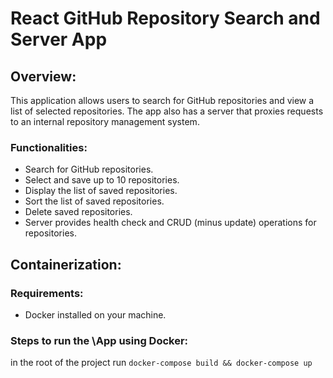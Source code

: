 # React GitHub Repository Search and Server App

## Overview:
This application allows users to search for GitHub repositories and view a list of selected repositories. The app also has a server that proxies requests to an internal repository management system.

### Functionalities:
- Search for GitHub repositories.
- Select and save up to 10 repositories.
- Display the list of saved repositories.
- Sort the list of saved repositories.
- Delete saved repositories.
- Server provides health check and CRUD (minus update) operations for repositories.

## Containerization:

### Requirements:
- Docker installed on your machine.

### Steps to run the  \App using Docker:
in the root of the project run `docker-compose build && docker-compose up`
